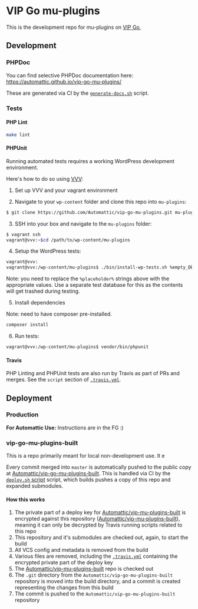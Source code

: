 # VIP Go mu-plugins

This is the development repo for mu-plugins on [VIP Go](http://vip.wordpress.com/documentation/vip-go/),

## Development

### PHPDoc

You can find selective PHPDoc documentation here: https://automattic.github.io/vip-go-mu-plugins/

These are generated via CI by the [`generate-docs.sh`]() script.

### Tests

#### PHP Lint

```bash
make lint
```

#### PHPUnit

Running automated tests requires a working WordPress development environment.

Here's how to do so using [VVV](https://varyingvagrantvagrants.org/):

1. Set up VVV and your vagrant environment

2. Navigate to your `wp-content` folder and clone this repo into `mu-plugins`:

```bash
$ git clone https://github.com/Automattic/vip-go-mu-plugins.git mu-plugins
```

3. SSH into your box and navigate to the `mu-plugins` folder:

```bash
$ vagrant ssh
vagrant@vvv:~$cd /path/to/wp-content/mu-plugins
```

4. Setup the WordPress tests:

```bash
vagrant@vvv:
vagrant@vvv:/wp-content/mu-plugins$ ./bin/install-wp-tests.sh %empty_DB_name% %db_user% %db_name%
```

Note: you need to replace the `%placeholder%` strings above with the appropriate values. Use a separate test database for this as the contents will get trashed during testing.

5. Install dependencies

Note: need to have composer pre-installed.

```bash
composer install
```

6. Run tests:

```bash
vagrant@vvv:/wp-content/mu-plugins$ vendor/bin/phpunit
```

#### Travis

PHP Linting and PHPUnit tests are also run by Travis as part of PRs and merges. See the `script` section of [`.travis.yml`](https://github.com/Automattic/vip-go-mu-plugins/blob/master/.travis.yml).

## Deployment

### Production

**For Automattic Use:** Instructions are in the FG :)

### vip-go-mu-plugins-built

This is a repo primarily meant for local non-development use. It e

Every commit merged into `master` is automatically pushed to the public copy at [Automattic/vip-go-mu-plugins-built](https://github.com/Automattic/vip-go-mu-plugins-built/). This is handled via CI by the [`deploy.sh` script](https://github.com/Automattic/vip-go-mu-plugins/blob/master/ci/deploy.sh) script, which builds pushes a copy of this repo and expanded submodules.

#### How this works

1. The private part of a deploy key for [Automattic/vip-mu-plugins-built](https://github.com/Automattic/vip-go-mu-plugins-built/) is encrypted against this repository ([Automattic/vip-mu-plugins-built](https://github.com/Automattic/vip-go-mu-plugins/)), meaning it can only be decrypted by Travis running scripts related to this repo
2. This repository and it's submodules are checked out, again, to start the build
3. All VCS config and metadata is removed from the build
4. Various files are removed, including the [`.travis.yml`](https://github.com/Automattic/vip-go-mu-plugins/blob/master/.travis.yml) containing the encrypted private part of the deploy key
5. The [Automattic/vip-mu-plugins-built](https://github.com/Automattic/vip-go-mu-plugins-built/) repo is checked out
6. The `.git` directory from the `Automattic/vip-go-mu-plugins-built` repository is moved into the build directory, and a commit is created representing the changes from this build
7. The commit is pushed to the `Automattic/vip-go-mu-plugins-built` repository
